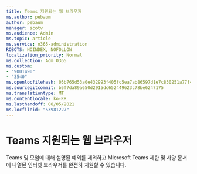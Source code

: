 ```yaml
---
title: Teams 지원되는 웹 브라우저
ms.author: pebaum
author: pebaum
manager: scotv
ms.audience: Admin
ms.topic: article
ms.service: o365-administration
ROBOTS: NOINDEX, NOFOLLOW
localization_priority: Normal
ms.collection: Adm_O365
ms.custom:
- "9001490"
- "3540"
ms.openlocfilehash: 05b765d53a0e432993f405fc5ea7ab86597d1e7c830251a77f4167a536d2b7dc
ms.sourcegitcommit: b5f7da89a650d2915dc652449623c78be6247175
ms.translationtype: MT
ms.contentlocale: ko-KR
ms.lasthandoff: 08/05/2021
ms.locfileid: "53981227"
---
```

# <a name="teams-supported-web-browsers"></a>Teams 지원되는 웹 브라우저

Teams 및 모임에 대해 설명된 예외를 제외하고 [](https://docs.microsoft.com/microsoftteams/limits-specifications-teams#browsers)Microsoft Teams 제한 및 사양 문서에 나열된 인터넷 브라우저를 완전히 지원할 수 있습니다.